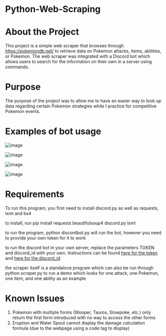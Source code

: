 # Python-Web-Scraping

# About the Project
This project is a simple web scraper that browses through https://pokemondb.net/ to retrieve data on Pokemon attacks, items, abilities, or Pokemon. The web scraper was integrated with a Discord bot which allows users to search for the information on their own in a server using commands.

# Purpose
The purpose of the project was to allow me to have an easier way to look up data regarding certain Pokemon strategies while I practice for competitive Pokemon events.

# Examples of bot usage

![image](https://user-images.githubusercontent.com/115382866/219090751-a8b44346-b90d-45e7-876f-0657fd32ee45.png)

![image](https://user-images.githubusercontent.com/115382866/219090771-dd2f2099-b1b9-4e03-ab58-5299efabcdd4.png)

![image](https://user-images.githubusercontent.com/115382866/219090797-d64ff860-a6cb-4200-a400-6a43cd689a97.png)

![image](https://user-images.githubusercontent.com/115382866/219090817-34214dba-f164-407f-acdc-3e5d0e632f33.png)

# Requirements
To run this program, you first need to install discord.py as well as requests, lxml and bs4

to install, run pip install requests beautifulsoup4 discord.py lxml

to run the program, python discordbot.py will run the bot, however you need to provide your own token for it to work

to run the discord bot in your own server, replace the parameters TOKEN and discord_id with your own. Instructions can be found [here for the token](https://www.writebots.com/discord-bot-token/#:~:text=at%20ALL%20COSTS!-,What%20is%20a%20Discord%20Bot%20Token%3F,in%20turn%20controls%20bot%20actions.) and [here for the discord_id](https://poshbot.readthedocs.io/en/latest/guides/backends/setup-discord-backend/#find-your-guild-id-server-id)

the scraper itself is a standalone program which can also be run through python scraper.py to run a demo which looks for one attack, one Pokemon, one item, and one ability as an example



# Known Issues
1. Pokemon with multiple forms (Wooper, Tauros, Slowpoke, etc.) only return the first form introduced with no way to access the other forms
2. Eruption and Water Spout cannot display the damage calculation formula (due to the webpage using a code tag to display)
